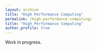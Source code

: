 ```yaml
---
layout: archive
title: "High Performance Computing"
permalink: /high-performance-computing/
title: "High Performance Computing"
author_profile: true
---
```


Work in progress.

